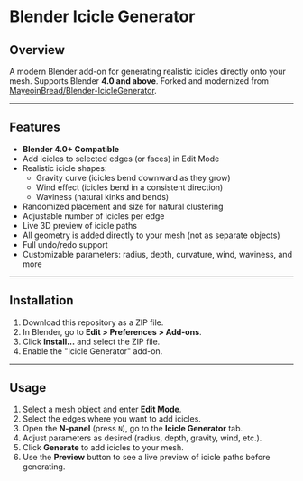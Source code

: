 # Blender Icicle Generator

## Overview

A modern Blender add-on for generating realistic icicles directly onto your mesh. Supports Blender **4.0 and above**. Forked and modernized from [MayeoinBread/Blender-IcicleGenerator](https://github.com/MayeoinBread/Blender-IcicleGenerator).

---

## Features

- **Blender 4.0+ Compatible**
- Add icicles to selected edges (or faces) in Edit Mode
- Realistic icicle shapes:
  - Gravity curve (icicles bend downward as they grow)
  - Wind effect (icicles bend in a consistent direction)
  - Waviness (natural kinks and bends)
- Randomized placement and size for natural clustering
- Adjustable number of icicles per edge
- Live 3D preview of icicle paths
- All geometry is added directly to your mesh (not as separate objects)
- Full undo/redo support
- Customizable parameters: radius, depth, curvature, wind, waviness, and more

---

## Installation

1. Download this repository as a ZIP file.
2. In Blender, go to **Edit > Preferences > Add-ons**.
3. Click **Install...** and select the ZIP file.
4. Enable the "Icicle Generator" add-on.

---

## Usage

1. Select a mesh object and enter **Edit Mode**.
2. Select the edges where you want to add icicles.
3. Open the **N-panel** (press `N`), go to the **Icicle Generator** tab.
4. Adjust parameters as desired (radius, depth, gravity, wind, etc.).
5. Click **Generate** to add icicles to your mesh.
6. Use the **Preview** button to see a live preview of icicle paths before generating.
